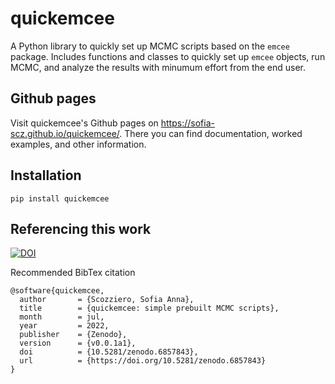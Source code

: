 # quickemcee
A Python library to quickly set up MCMC scripts based on the `emcee` package. Includes functions and classes to quickly set up `emcee` objects, run MCMC, and analyze the results with minumum effort from the end user. 

## Github pages

Visit quickemcee's Github pages on https://sofia-scz.github.io/quickemcee/. There you can find documentation, worked examples, and other information. 

## Installation

```
pip install quickemcee
```

## Referencing this work

[![DOI](https://zenodo.org/badge/DOI/10.5281/zenodo.6857843.svg)](https://doi.org/10.5281/zenodo.6857843)

Recommended BibTex citation

```
@software{quickemcee,
  author       = {Scozziero, Sofia Anna},
  title        = {quickemcee: simple prebuilt MCMC scripts},
  month        = jul,
  year         = 2022,
  publisher    = {Zenodo},
  version      = {v0.0.1a1},
  doi          = {10.5281/zenodo.6857843},
  url          = {https://doi.org/10.5281/zenodo.6857843}
}
```
